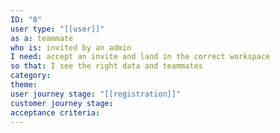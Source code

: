 ```yaml
---
ID: "8"
user type: "[[user]]"
as a: teammate
who is: invited by an admin
I need: accept an invite and land in the correct workspace
so that: I see the right data and teammates
category:
theme:
user journey stage: "[[registration]]"
customer journey stage:
acceptance criteria:
---
```

